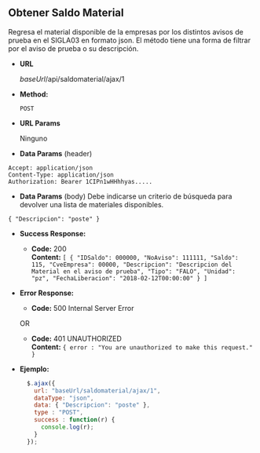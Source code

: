 **Obtener Saldo Material**
----
  Regresa el material disponible de la empresas por los distintos avisos de prueba en el SIGLA03 en formato json. 
  El método tiene una forma de filtrar por el aviso de prueba o su descripción.

* **URL**

  *baseUrl*/api/saldomaterial/ajax/1

* **Method:**

  `POST`
  
*  **URL Params**

   Ninguno

* **Data Params** (header)

````
Accept: application/json
Content-Type: application/json
Authorization: Bearer 1CIPn1wHHhhyas.....
````
* **Data Params** (body)
Debe indicarse un criterio de búsqueda para devolver una lista de materiales disponibles.
````
{ "Descripcion": "poste" }
````

* **Success Response:**

  * **Code:** 200 <br />
    **Content:** 
    `
    [
    {
            "IDSaldo": 000000,
            "NoAviso": 111111,
            "Saldo": 115,
            "CveEmpresa": 00000,
            "Descripcion": "Descripcion del Material en el aviso de prueba",
            "Tipo": "FALO",
            "Unidad": "pz",
            "FechaLiberacion": "2018-02-12T00:00:00"
        }
    ]
    `
 
* **Error Response:**

  * **Code:** 500 Internal Server Error <br />

  OR

  * **Code:** 401 UNAUTHORIZED <br />
    **Content:** `{ error : "You are unauthorized to make this request." }`

* **Ejemplo:**

  ```javascript
    $.ajax({
      url: "baseUrl/saldomaterial/ajax/1",
      dataType: "json",
      data: { "Descripcion": "poste" },
      type : "POST",
      success : function(r) {
        console.log(r);
      }
    });
  ```
